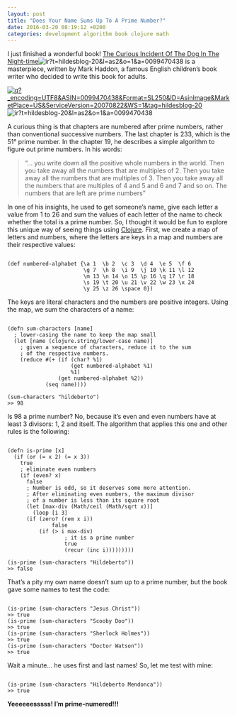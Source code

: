 ```yaml
---
layout: post
title: "Does Your Name Sums Up To A Prime Number?"
date: 2016-03-20 08:19:12 +0200
categories: development algorithm book clojure math
---
```


I just finished a wonderful book! <a href="http://www.amazon.com/gp/product/0099470438/ref=as_li_tl?ie=UTF8&amp;camp=1789&amp;creative=9325&amp;creativeASIN=0099470438&amp;linkCode=as2&amp;tag=hildesblog-20&amp;linkId=ULJTKJYZNMOZOIE4">The Curious Incident Of The Dog In The Night-time</a>![ir?t=hildesblog-20&l=as2&o=1&a=0099470438](/images/posts/ir?t=hildesblog-20&l=as2&o=1&a=0099470438) is a masterpiece, written by Mark Haddon, a famous English children’s book writer who decided to write this book for adults.

<a href="http://www.amazon.com/gp/product/0099470438/ref=as_li_tl?ie=UTF8&amp;camp=1789&amp;creative=9325&amp;creativeASIN=0099470438&amp;linkCode=as2&amp;tag=hildesblog-20&amp;linkId=RGTR3EMGPQEUGJWD">![q?_encoding=UTF8&ASIN=0099470438&Format=_SL250_&ID=AsinImage&MarketPlace=US&ServiceVersion=20070822&WS=1&tag=hildesblog-20](/images/posts/q?_encoding=UTF8&ASIN=0099470438&Format=_SL250_&ID=AsinImage&MarketPlace=US&ServiceVersion=20070822&WS=1&tag=hildesblog-20)</a>![ir?t=hildesblog-20&l=as2&o=1&a=0099470438](/images/posts/ir?t=hildesblog-20&l=as2&o=1&a=0099470438)

A curious thing is that chapters are numbered after prime numbers, rather than conventional successive numbers. The last chapter is 233, which is the 51° prime number. In the chapter 19, he describes a simple algorithm to figure out prime numbers. In his words:

> “… you write down all the positive whole numbers in the world. Then you take away all the numbers that are multiples of 2. Then you take away all the numbers that are multiples of 3. Then you take away all the numbers that are multiples of 4 and 5 and 6 and 7 and so on. The numbers that are left are prime numbers”


In one of his insights, he used to get someone’s name, give each letter a value from 1 to 26 and sum the values of each letter of the name to check whether the total is a prime number. So, I thought it would be fun to explore this unique way of seeing things using <a href="http://clojure.org" target="_blank">Clojure</a>. First, we create a map of letters and numbers, where the letters are keys in a map and numbers are their respective values:

```

(def numbered-alphabet {\a 1  \b 2  \c 3  \d 4  \e 5  \f 6 
                        \g 7  \h 8  \i 9  \j 10 \k 11 \l 12
                        \m 13 \n 14 \o 15 \p 16 \q 17 \r 18
                        \s 19 \t 20 \u 21 \v 22 \w 23 \x 24
                        \y 25 \z 26 \space 0})
```

The keys are literal characters and the numbers are positive integers. Using the map, we sum the characters of a name:

```

(defn sum-characters [name]
  ; lower-casing the name to keep the map small
  (let [name (clojure.string/lower-case name)]
    ; given a sequence of characters, reduce it to the sum
    ; of the respective numbers.
    (reduce #(+ (if (char? %1) 
                    (get numbered-alphabet %1) 
                    %1)
                (get numbered-alphabet %2)) 
            (seq name))))

(sum-characters "hildeberto")
>> 98
```

Is 98 a prime number? No, because it’s even and even numbers have at least 3 divisors: 1, 2 and itself. The algorithm that applies this one and other rules is the following:

```

(defn is-prime [x]
  (if (or (= x 2) (= x 3))
    true
    ; eliminate even numbers
    (if (even? x)
      false
      ; Number is odd, so it deserves some more attention.
      ; After eliminating even numbers, the maximum divisor
      ; of a number is less than its square root
      (let [max-div (Math/ceil (Math/sqrt x))]
        (loop [i 3]
	  (if (zero? (rem x i))
              false
	      (if (> i max-div)
                  ; it is a prime number
                  true
                  (recur (inc i)))))))))

(is-prime (sum-characters "Hildeberto"))
>> false
```

That’s a pity my own name doesn’t sum up to a prime number, but the book gave some names to test the code:

```

(is-prime (sum-characters "Jesus Christ"))
>> true
(is-prime (sum-characters "Scooby Doo"))
>> true
(is-prime (sum-characters "Sherlock Holmes"))
>> true
(is-prime (sum-characters "Doctor Watson"))
>> true

```

Wait a minute… he uses first and last names! So, let me test with mine:

```

(is-prime (sum-characters "Hildeberto Mendonca"))
>> true

```

<strong>Yeeeeeesssss! I’m prime-numered!!!</strong>
